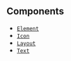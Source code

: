## Components
- [`Element`](./element)
- [`Icon`](./icon)
- [`Layout`](./layout)
- [`Text`](./text)
